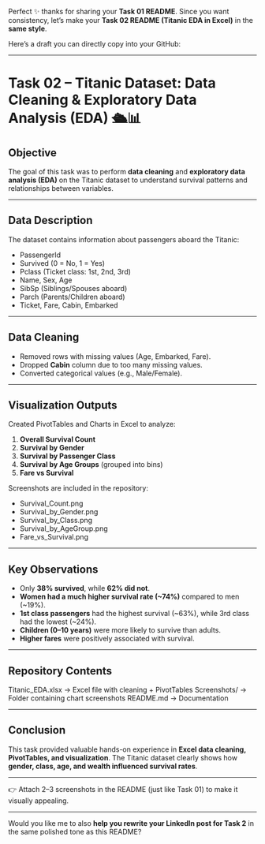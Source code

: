 Perfect ✨ thanks for sharing your **Task 01 README**. Since you want consistency, let’s make your **Task 02 README (Titanic EDA in Excel)** in the **same style**.

Here’s a draft you can directly copy into your GitHub:

---

# Task 02 – Titanic Dataset: Data Cleaning & Exploratory Data Analysis (EDA) 🛳️📊

## Objective

The goal of this task was to perform **data cleaning** and **exploratory data analysis (EDA)** on the Titanic dataset to understand survival patterns and relationships between variables.

---

## Data Description

The dataset contains information about passengers aboard the Titanic:

* PassengerId
* Survived (0 = No, 1 = Yes)
* Pclass (Ticket class: 1st, 2nd, 3rd)
* Name, Sex, Age
* SibSp (Siblings/Spouses aboard)
* Parch (Parents/Children aboard)
* Ticket, Fare, Cabin, Embarked

---

## Data Cleaning

* Removed rows with missing values (Age, Embarked, Fare).
* Dropped **Cabin** column due to too many missing values.
* Converted categorical values (e.g., Male/Female).

---

## Visualization Outputs

Created PivotTables and Charts in Excel to analyze:

1. **Overall Survival Count**
2. **Survival by Gender**
3. **Survival by Passenger Class**
4. **Survival by Age Groups** (grouped into bins)
5. **Fare vs Survival**

Screenshots are included in the repository:

* Survival\_Count.png
* Survival\_by\_Gender.png
* Survival\_by\_Class.png
* Survival\_by\_AgeGroup.png
* Fare\_vs\_Survival.png

---

## Key Observations

* Only **38% survived**, while **62% did not**.
* **Women had a much higher survival rate (\~74%)** compared to men (\~19%).
* **1st class passengers** had the highest survival (\~63%), while 3rd class had the lowest (\~24%).
* **Children (0–10 years)** were more likely to survive than adults.
* **Higher fares** were positively associated with survival.

---

## Repository Contents

Titanic\_EDA.xlsx → Excel file with cleaning + PivotTables
Screenshots/ → Folder containing chart screenshots
README.md → Documentation

---

## Conclusion

This task provided valuable hands-on experience in **Excel data cleaning, PivotTables, and visualization**. The Titanic dataset clearly shows how **gender, class, age, and wealth influenced survival rates**.

---

👉 Attach 2–3 screenshots in the README (just like Task 01) to make it visually appealing.

---

Would you like me to also **help you rewrite your LinkedIn post for Task 2** in the same polished tone as this README?

